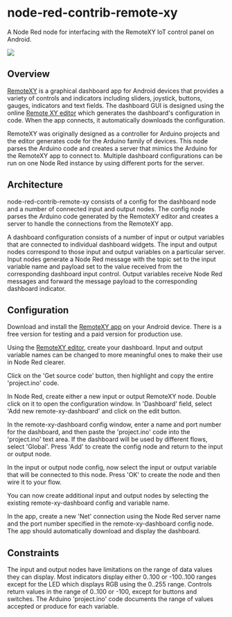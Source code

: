 # node-red-contrib-remote-xy
A Node Red node for interfacing with the RemoteXY IoT control panel on Android.

![](http://remotexy.com/img/v2/mainline2.gif)

## Overview
[RemoteXY](http://remotexy.com/en/) is a graphical dashboard app for Android devices that provides a variety of controls and indicators including sliders, joystick, buttons, gauges, indicators and text fields. The dashboard GUI is designed using the online [Remote XY editor](http://remotexy.com/en/editor/) which generates the dashboard's configuration in code.  When the app connects, it automatically downloads the configuration.

RemoteXY was originally designed as a controller for Arduino projects and the editor generates
code for the Arduino family of devices.  This node parses the Arduino code and creates a server
that mimics the Arduino for the RemoteXY app to connect to.  Multiple dashboard configurations can be run on one Node Red instance by using different ports for the server.

## Architecture
node-red-contrib-remote-xy consists of a config for the dashboard node and a number of connected input and output nodes.  The config node parses the Arduino code generated by the RemoteXY editor and creates a server to handle the connections from the RemoteXY app.

A dashboard configuration consists of a number of input or output variables that are connected to individual dashboard widgets.  The input and output nodes correspond to those input and output variables on a particular server.  Input nodes generate a Node Red message with the topic set to the input variable name and payload set to the value received from the corresponding dashboard input control.  Output variables receive Node Red messages and forward the message payload to the corresponding dashboard indicator.

## Configuration
Download and install the [RemoteXY app](https://play.google.com/store/apps/details?id=com.shevauto.remotexy.free) on your Android device.  There is a free version for testing and a paid version for production use.

Using the [RemoteXY editor](http://remotexy.com/en/editor/), create your dashboard. Input and output variable names can be changed to more meaningful ones to make their use in Node Red clearer.

Click on the 'Get source code' button, then highlight and copy the entire 'project.ino' code.

In Node Red, create either a new input or output RemoteXY node.  Double click on it to open the configuration window.  In 'Dashboard' field, select 'Add new remote-xy-dashboard' and click on the edit button.

In the remote-xy-dashboard config window, enter a name and port number for the dashboard, and then paste the 'project.ino' code into the 'project.ino' text area.  If the dashboard will be used by different flows, select 'Global'. Press 'Add' to create the config node and return to the input or output node.

In the input or output node config, now select the input or output variable that will be connected to this node. Press 'OK' to create the node and then wire it to your flow.

You can now create additional input and output nodes by selecting the existing remote-xy-dashboard config and variable name.

In the app, create a new 'Net' connection using the Node Red server name and the port number specified in the remote-xy-dashboard config node.  The app should automatically download and display the dashboard.

## Constraints
The input and output nodes have limitations on the range of data values they can display.  Most indicators display either 0..100 or -100..100 ranges except for the LED which displays RGB using the 0..255 range.  Controls return values in the range of 0..100 or -100, except for buttons and switches.  The Arduino 'project.ino' code documents the range of values accepted or produce for each variable.
